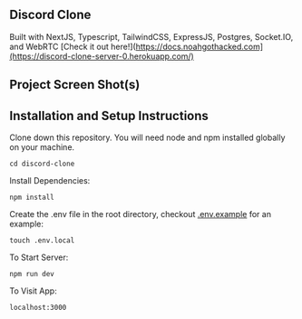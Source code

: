 ## Discord Clone

Built with NextJS, Typescript, TailwindCSS, ExpressJS, Postgres, Socket.IO, and WebRTC
[Check it out here!](https://docs.noahgothacked.com](https://discord-clone-server-0.herokuapp.com/)

## Project Screen Shot(s)

## Installation and Setup Instructions

Clone down this repository. You will need node and npm installed globally on your machine.

`cd discord-clone`

Install Dependencies:

`npm install`

Create the .env file in the root directory, checkout [.env.example](/.env.example) for an example:

`touch .env.local`


To Start Server:

`npm run dev`

To Visit App:

`localhost:3000`
